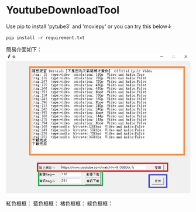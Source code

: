# YoutubeDownloadTool


Use pip to install 'pytube3' and 'moviepy'
or you can try this below↓
```
pip install -r requirement.txt
```

簡易介面如下：
![image](https://github.com/CYT823/YoutubeDownloadTool/blob/master/image/screenshot.png)

紅色框框：
藍色框框：
橘色框框：
綠色框框：
